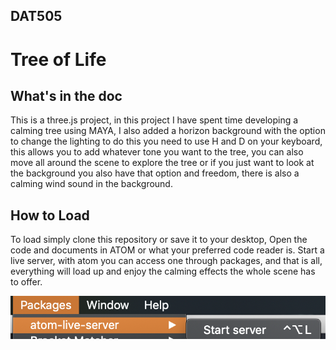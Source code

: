 ## DAT505

# Tree of Life

## What's in the doc

This is a three.js project, in this project I have spent time developing a calming tree using MAYA, I also added a horizon background with the option to change the lighting to do this you need to use H and D on your keyboard, this allows you to add whatever tone you want to the tree, you can also move all around the scene to explore the tree or if you just want to look at the background you also have that option and freedom, there is also a calming wind sound in the background.

## How to Load

To load simply clone this repository or save it to your desktop, Open the code and documents in ATOM or what your preferred code reader is. Start a live server, with atom you can access one through packages, and that is all, everything will load up and enjoy the calming effects the whole scene has to offer.

![ATOM live server example](load.png)
